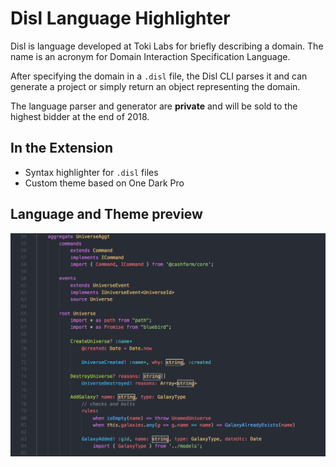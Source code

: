 # Disl Language Highlighter

Disl is language developed at Toki Labs for briefly describing a domain.
The name is an acronym for Domain Interaction Specification Language.

After specifying the domain in a `.disl` file, the Disl CLI parses it and can generate
a project or simply return an object representing the domain.

The language parser and generator are **private** and will be sold to the highest bidder at the end of 2018.

## In the Extension

- Syntax highlighter for `.disl` files
- Custom theme based on One Dark Pro

## Language and Theme preview

![Screenshot](preview.png)

